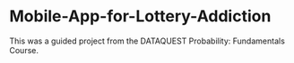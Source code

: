 # Mobile-App-for-Lottery-Addiction
This was a guided project from the DATAQUEST Probability: Fundamentals Course.
